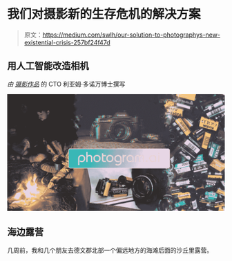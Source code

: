 # 我们对摄影新的生存危机的解决方案

> 原文：<https://medium.com/swlh/our-solution-to-photographys-new-existential-crisis-257bf24f47d>

## 用人工智能改造相机

*由* [*摄影作品*](https://photogram.ai/) 的 CTO 利亚姆·多诺万博士撰写

![](img/6c6079c707c4b8a79d314f7adc96eb3a.png)

## 海边露营

几周前，我和几个朋友去德文郡北部一个偏远地方的海滩后面的沙丘里露营。